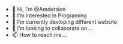 - 👋 Hi, I’m @Amdetsion
- 👀 I’m interested in Programing
- 🌱 I’m currently devloping different website
- 💞️ I’m looking to collaborate on ...
- 📫 How to reach me ...

<!---
Amdetsion/Amdetsion is a ✨ special ✨ repository because its `README.md` (this file) appears on your GitHub profile.
You can click the Preview link to take a look at your changes.
--->
